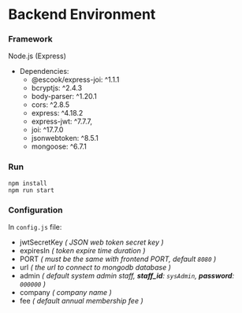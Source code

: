 # Backend Environment
### Framework
Node.js (Express)
+ Dependencies:
  + @escook/express-joi: ^1.1.1
  + bcryptjs: ^2.4.3
  + body-parser: ^1.20.1
  + cors: ^2.8.5
  + express: ^4.18.2
  + express-jwt: ^7.7.7,
  + joi: ^17.7.0
  + jsonwebtoken: ^8.5.1
  + mongoose: ^6.7.1
### Run
```shell
npm install
npm run start
```
### Configuration
In `config.js` file:
+ jwtSecretKey *( JSON web token secret key )*
+ expiresIn *( token expire time duration )*
+ PORT *( must be the same with frontend PORT, default `8080` )*
+ url *( the url to connect to mongodb database )*
+ admin *( default system admin staff, **staff_id**: `sysAdmin`, **password**: `000000` )*
+ company *( company name )*
+ fee *( default annual membership fee )*



[//]: # (### azure-cosmos-db)

[//]: # (```)

[//]: # (const username='azurecosmos-chuaii12138')

[//]: # (const password='cyJyCwfbIfxK1JDLIcfaNn9AUoTIuf75Gd28qh5Ul4wpUMOd3MucY5z55pugfnnC52bv2xwKDsa3ACDbXBWw4Q==')

[//]: # (const host='azurecosmos-chuaii12138.mongo.cosmos.azure.com')

[//]: # (const port=10255)

[//]: # (const db_name='club')

[//]: # (const config='ssl=true&retrywrites=false&maxIdleTimeMS=120000&appName=@azurecosmos-chuaii12138@')

[//]: # (const DB_URL=`mongodb://${username}:${password}@${host}:${port}/${db_name}?${config}`)

[//]: # (```)

